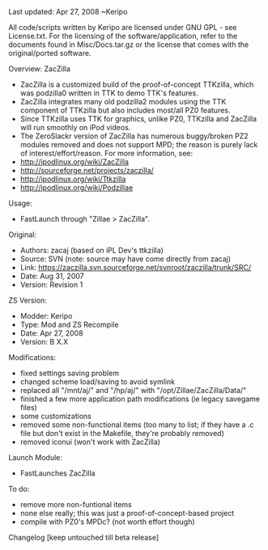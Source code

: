 Last updated: Apr 27, 2008
~Keripo

All code/scripts written by Keripo are licensed under
GNU GPL - see License.txt. For the licensing of the
software/application, refer to the documents found in
Misc/Docs.tar.gz or the license that comes with the
original/ported software.

Overview:
ZacZilla
- ZacZilla is a customized build of the proof-of-concept
  TTKzilla, which was podzilla0 written in TTK to demo
  TTK's features.
- ZacZilla integrates many old podzilla2 modules using the
  TTK component of TTKzilla but also includes most/all PZ0
  features.
- Since TTKzilla uses TTK for graphics, unlike PZ0, TTKzilla
  and ZacZilla will run smoothly on iPod videos.
- The ZeroSlackr version of ZacZilla has numerous buggy/broken
  PZ2 modules removed and does not support MPD; the reason is
  purely lack of interest/effort/reason.
For more information, see:
- http://ipodlinux.org/wiki/ZacZilla
- http://sourceforge.net/projects/zaczilla/
- http://ipodlinux.org/wiki/Ttkzilla
- http://ipodlinux.org/wiki/Podzillae

Usage:
- FastLaunch through "Zillae > ZacZilla".


Original:
- Authors: zacaj (based on iPL Dev's ttkzilla)
- Source: SVN (note: source may have come directly from zacaj)
- Link:
  https://zaczilla.svn.sourceforge.net/svnroot/zaczilla/trunk/SRC/
- Date: Aug 31, 2007
- Version: Revision 1

ZS Version:
- Modder: Keripo
- Type: Mod and ZS Recompile
- Date: Apr 27, 2008
- Version: B X.X

Modifications:
- fixed settings saving problem
- changed scheme load/saving to avoid symlink
- replaced all "/mnt/aj/" and "/hp/aj/" with "/opt/Zillae/ZacZilla/Data/"
- finished a few more application path modifications (ie legacy savegame files)
- some customizations
- removed some non-functional items (too many to list; if they have a .c file
  but don't exist in the Makefile, they're probably removed)
- removed iconui (won't work with ZacZilla)

Launch Module:
- FastLaunches ZacZilla

To do:
- remove more non-funtional items
- none else really; this was just a proof-of-concept-based project
- compile with PZ0's MPDc? (not worth effort though)

Changelog 
[keep untouched till beta release]